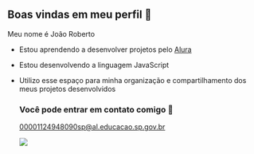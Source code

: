 ## Boas vindas em meu perfil 💙

Meu nome é João Roberto

- Estou aprendendo a desenvolver projetos pelo [Alura](https://www.alura.com.br)
- Estou desenvolvendo a linguagem JavaScript
- Utilizo esse espaço para minha organização e compartilhamento dos meus projetos desenvolvidos

  ### Você pode entrar em contato comigo 📧

   00001124948090sp@al.educacao.sp.gov.br

  ![](https://media.tenor.com/qX8lb07Vb4oAAAAi/naruto.gif)

